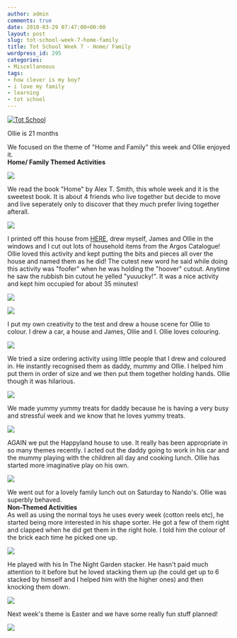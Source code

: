 ```yaml
---
author: admin
comments: true
date: 2010-03-29 07:47:00+00:00
layout: post
slug: tot-school-week-7-home-family
title: Tot School Week 7 - Home/ Family
wordpress_id: 295
categories:
- Miscellaneous
tags:
- how clever is my boy?
- i love my family
- learning
- tot school
---
```


[![Tot School](http://i131.photobucket.com/albums/p316/carisahinson/Tot-School.gif)](http://lapbooksbycarisa.homestead.com/TotSchool.html)

Ollie is 21 months

  
We focused on the theme of "Home and Family" this week and Ollie enjoyed it.   
**Home/ Family Themed Activities**  


![](http://farm3.static.flickr.com/2756/4472045285_c8fc0a23be.jpg)

We read the book "Home" by Alex T. Smith, this whole week and it is the sweetest book.  It is about 4 friends who live together but decide to move and live seperately only to discover that they much prefer living together afterall.  


![](http://farm3.static.flickr.com/2785/4472013769_90647281b0.jpg)

I printed off this house from [HERE](http://www.eslkidstuff.com/Worksheets/HouseFamily.gif), drew myself, James and Ollie in the windows and I cut out lots of household items from the Argos Catalogue!  Ollie loved this activity and kept putting the bits and pieces all over the house and named them as he did!  The cutest new word he said while doing this activity was "foofer" when he was holding the "hoover" cutout.  Anytime he saw the rubbish bin cutout he yelled "yuuucky!".  It was a nice activity and kept him occupied for about 35 minutes!  


![](http://farm5.static.flickr.com/4053/4472017017_07e1401910.jpg)

![](http://farm5.static.flickr.com/4022/4472801310_ffef0a0bf6.jpg)

I put my own creativity to the test and drew a house scene for Ollie to colour.  I drew a car, a house and James, Ollie and I.  Ollie loves colouring.  


![](http://farm5.static.flickr.com/4053/4472026267_dc0b407fff.jpg)

We tried a size ordering activity using little people that I drew and coloured in.  He instantly recognised them as daddy, mummy and Ollie.  I helped him put them in order of size and we then put them together holding hands.  Ollie though it was hilarious.  


![](http://farm3.static.flickr.com/2770/4472811068_282bc19acc.jpg)

We made yummy yummy treats for daddy because he is having a very busy and stressful week and we know that he loves yummy treats.  


![](http://farm5.static.flickr.com/4060/4472033269_d98e703869.jpg)

AGAIN we put the Happyland house to use.  It really has been appropriate in so many themes recently.  I acted out the daddy going to work in his car and the mummy playing with the children all day and cooking lunch.  Ollie has started more imaginative play on his own.   


![](http://farm3.static.flickr.com/2784/4472821388_edaecb3185.jpg)

We went out for a lovely family lunch out on Saturday to Nando's.  Ollie was superbly behaved.  
**Non-Themed Activities**  
As well as using the normal toys he uses every week (cotton reels etc), he started being more interested in his shape sorter.  He got a few of them right and clapped when he did get them in the right hole.  I told him the colour of the brick each time he picked one up.  


![](http://farm5.static.flickr.com/4030/4472007823_668c0ef89b.jpg)

He played with his In The Night Garden stacker.  He hasn't paid much attention to it before but he loved stacking them up (he could get up to 6 stacked by himself and I helped him with the higher ones) and then knocking them down.  


![](http://farm3.static.flickr.com/2772/4472787626_d32dc2f2a8.jpg)

Next week's theme is Easter and we have some really fun stuff planned!

![](https://blogger.googleusercontent.com/tracker/251139911615938991-3633885454043223617?l=www.outmumbered.com)
